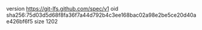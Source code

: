 version https://git-lfs.github.com/spec/v1
oid sha256:75d03d5d68f8fa36f7a44d792b4c3ee168bac02a98e2be5ce20d40ae426bf6f5
size 1202
